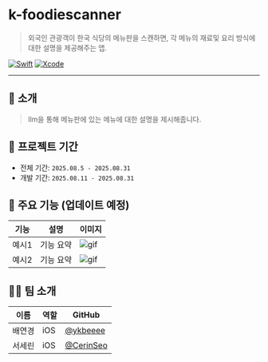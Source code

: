 # k-foodiescanner

> 외국인 관광객이 한국 식당의 메뉴판을 스캔하면, 각 메뉴의 재료및 요리 방식에 대한 설명을 제공해주는 앱.

[![Swift](https://img.shields.io/badge/Swift-5.9-orange.svg)]()
[![Xcode](https://img.shields.io/badge/Xcode-15.0-blue.svg)]()

---

## 📱 소개

> llm을 통해 메뉴판에 있는 메뉴에 대한 설명을 제시해줍니다.


## 📆 프로젝트 기간
- 전체 기간: `2025.08.5 - 2025.08.31`
- 개발 기간: `2025.08.11 - 2025.08.31`


## 🌟 주요 기능 (업데이트 예정)

| 기능 | 설명 | 이미지 |
|------|------|--------|
| 예시1 | 기능 요약 | ![gif](링크) |
| 예시2 | 기능 요약 | ![gif](링크) |


## 🧑‍💻 팀 소개

| 이름 | 역할 | GitHub |
|------|------|--------|
| 배연경 | iOS | [@ykbeeee](https://github.com/ykbeeee) |
| 서세린 | iOS | [@CerinSeo](https://github.com/CerinSeo) |
